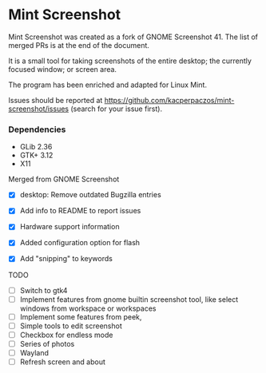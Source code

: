 Mint Screenshot
================

Mint Screenshot was created as a fork of GNOME Screenshot 41.
The list of merged PRs is at the end of the document.

It is a small tool for taking screenshots of the entire
desktop; the currently focused window; or screen area.

The program has been enriched and adapted for Linux Mint.

Issues should be reported at https://github.com/kacperpaczos/mint-screenshot/issues (search for your issue first).

### Dependencies

- GLib 2.36
- GTK+ 3.12
- X11

Merged from GNOME Screenshot

- [x] desktop: Remove outdated Bugzilla entries
- [x] Add info to README to report issues
- [x] Hardware support information
- [x] Added configuration option for flash
- [x] Add "snipping" to keywords


TODO
- [ ] Switch to gtk4
- [ ] Implement features from gnome builtin screenshot tool, like select windows from workspace or workspaces
- [ ] Implement some features from peek,
- [ ] Simple tools to edit screenshot
- [ ] Checkbox for endless mode
- [ ] Series of photos
- [ ] Wayland
- [ ] Refresh screen and about
